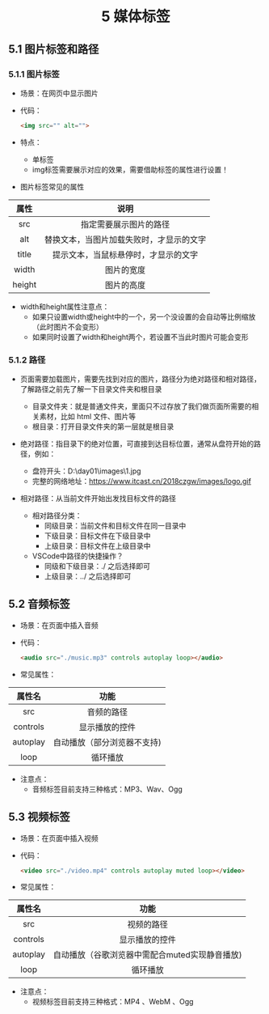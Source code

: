# <center>5 媒体标签

## 5.1 图片标签和路径

### 5.1.1 图片标签

- 场景：在网页中显示图片
- 代码：

    ~~~html
    <img src="" alt="">
    ~~~

- 特点：
  - 单标签
  - img标签需要展示对应的效果，需要借助标签的属性进行设置！ 


- 图片标签常见的属性

|  属性  |                   说明                   |
| :----: | :--------------------------------------: |
|  src   |          指定需要展示图片的路径          |
|  alt   | 替换文本，当图片加载失败时，才显示的文字 |
| title  |   提示文本，当鼠标悬停时，才显示的文字   |
| width  |                图片的宽度                |
| height |                图片的高度                |

- width和height属性注意点：
  - 如果只设置width或height中的一个，另一个没设置的会自动等比例缩放（此时图片不会变形）
  - 如果同时设置了width和height两个，若设置不当此时图片可能会变形

### 5.1.2 路径

- 页面需要加载图片，需要先找到对应的图片，路径分为绝对路径和相对路径，了解路径之前先了解一下目录文件夹和根目录
  - 目录文件夹：就是普通文件夹，里面只不过存放了我们做页面所需要的相关素材，比如 html 文件、图片等
  - 根目录：打开目录文件夹的第一层就是根目录


- 绝对路径：指目录下的绝对位置，可直接到达目标位置，通常从盘符开始的路径，例如：
  - 盘符开头：D:\day01\images\1.jpg
  - 完整的网络地址：https://www.itcast.cn/2018czgw/images/logo.gif


- 相对路径：从当前文件开始出发找目标文件的路径
  - 相对路径分类：
     - 同级目录：当前文件和目标文件在同一目录中
     - 下级目录：目标文件在下级目录中
     - 上级目录：目标文件在上级目录中
  - VSCode中路径的快捷操作？
     - 同级和下级目录：./ 之后选择即可
     - 上级目录：../ 之后选择即可

## 5.2 音频标签

- 场景：在页面中插入音频
- 代码：

    ~~~html
    <audio src="./music.mp3" controls autoplay loop></audio>
    ~~~

- 常见属性：

|  属性名  |            功能             |
| :------: | :-------------------------: |
|   src    |         音频的路径          |
| controls |       显示播放的控件        |
| autoplay | 自动播放（部分浏览器不支持) |
|   loop   |          循环播放           |

- 注意点：
  - 音频标签目前支持三种格式：MP3、Wav、Ogg

## 5.3 视频标签

- 场景：在页面中插入视频
- 代码：

    ~~~html
    <video src="./video.mp4" controls autoplay muted loop></video>
    ~~~
    
- 常见属性：

|  属性名  |                      功能                      |
| :------: | :--------------------------------------------: |
|   src    |                   视频的路径                   |
| controls |                 显示播放的控件                 |
| autoplay | 自动播放（谷歌浏览器中需配合muted实现静音播放) |
|   loop   |                    循环播放                    |

- 注意点：
  - 视频标签目前支持三种格式：MP4 、WebM 、Ogg

